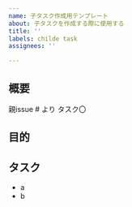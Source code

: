```yaml
---
name: 子タスク作成用テンプレート
about: 子タスクを作成する際に使用する
title: ''
labels: childe task
assignees: ''

---
```


## 概要

親issue #  より
タスク〇

## 目的



## タスク
 - a 
 - b
